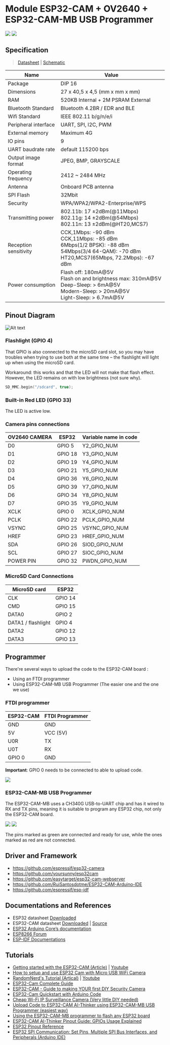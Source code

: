 # Module ESP32-CAM + OV2640 + ESP32-CAM-MB USB Programmer

<!-- |    ESP32-CAM + OV2640 + ESP32-CAM-MB     |         ESP32-CAM + OV2640         |
| :--------------------------------------: | :--------------------------------: |
| ![](./ESP32-CAM+ESP32-CAM-MB+OV2640.jpg) | ![](./ESP32-CAM-Camera-Module.jpg) | -->

![](./ESP32-CAM+ESP32-CAM-MB+OV2640.jpg) ![](./ESP32-CAM-Camera-Module.jpg)

## Specification
> [Datasheet](./ESP32-CAM_datasheet.pdf) | [Schematic](./ESP32_CAM_Schematic.pdf)

Name | Value
-|-
Package | DIP 16
Dimensions | 27 x 40,5 x 4,5 (mm x mm x mm)
RAM | 520KB Internal + 2M PSRAM External
Bluetooth Standard | Bluetooth 4.2BR / EDR and BLE
Wifi Standard | IEEE 802.11 b/g/n/e/i
Peripheral interface | UART, SPI, I2C, PWM
External memory | Maximum 4G
IO pins | 9
UART baudrate rate | default 115200 bps
Output image format | JPEG, BMP, GRAYSCALE
Operating frequency | 2412 ~ 2484 MHz
Antenna | Onboard PCB antenna
SPI Flash | 32Mbit
Security | WPA/WPA2/WPA2-Enterprise/WPS
Transmitting power | 802.11b: 17 ±2dBm(@11Mbps)<br>802.11g: 14 ±2dBm(@54Mbps)<br>802.11n: 13 ±2dBm(@HT20,MCS7)
Reception sensitivity | CCK,1Mbps: -90 dBm <br>CCK,11Mbps: -85 dBm<br>6Mbps(1/2 BPSK): -88 dBm<br>54Mbps(3/4 64-QAM): -70 dBm<br>HT20,MCS7(65Mbps, 72.2Mbps): -67 dBm
Power consumption |  Flash off: 180mA@5V<br> Flash on and brightness max: 310mA@5V<br> Deep-Sleep: > 6mA@5V<br> Modern-Sleep: > 20mA@5V<br> Light-Sleep: > 6.7mA@5V

## Pinout Diagram

![Alt text](./ESP32-CAM-Pinout.jpg)

### Flashlight (GPIO 4)

That GPIO is also connected to the microSD card slot, so you may have troubles when trying to use both at the same time – the flashlight will light up when using the microSD card.

Workaround: this works and that the LED will not make that flash effect. However, the LED remains on with low brightness (not sure why).
```cpp
SD_MMC.begin("/sdcard", true);
```

### Built-in Red LED (GPIO 33)
The LED is active low.

### Camera pins connections 

OV2640 CAMERA|ESP32|Variable name in code
-|-|-
D0|GPIO 5|Y2_GPIO_NUM
D1|GPIO 18|Y3_GPIO_NUM
D2|GPIO 19|Y4_GPIO_NUM
D3|GPIO 21|Y5_GPIO_NUM
D4|GPIO 36|Y6_GPIO_NUM
D5|GPIO 39|Y7_GPIO_NUM
D6|GPIO 34|Y8_GPIO_NUM
D7|GPIO 35|Y9_GPIO_NUM
XCLK|GPIO 0|XCLK_GPIO_NUM
PCLK|GPIO 22|PCLK_GPIO_NUM
VSYNC|GPIO 25|VSYNC_GPIO_NUM
HREF|GPIO 23|HREF_GPIO_NUM
SDA|GPIO 26|SIOD_GPIO_NUM
SCL|GPIO 27|SIOC_GPIO_NUM
POWER PIN|GPIO 32|PWDN_GPIO_NUM

### MicroSD Card Connections

MicroSD card|ESP32
-|-
CLK|GPIO 14
CMD|GPIO 15
DATA0|GPIO 2
DATA1 / flashlight|GPIO 4
DATA2|GPIO 12
DATA3|GPIO 13

## Programmer
There're several ways to upload the code to the ESP32-CAM board : 
- Using an FTDI programmer
- Using ESP32-CAM-MB USB Programmer (The easier one and the one we use)

### FTDI programmer
ESP32-CAM|FTDI Programmer
-|-
GND|GND
5V|VCC (5V)
U0R|TX
U0T|RX
GPIO 0|GND

**Important**: GPIO 0 needs to be connected to able to upload code.

![](https://i0.wp.com/randomnerdtutorials.com/wp-content/uploads/2019/12/ESP32-CAM-FTDI-programmer-5V-supply.png)

### ESP32-CAM-MB USB Programmer
The ESP32-CAM-MB uses a CH340G USB-to-UART chip and has it wired to RX and TX pins, meaning it is suitable to program any ESP32 chip, not only the ESP32-CAM board.

![](https://www.espboards.dev/img/wpCj00LXoP-600.avif) ![](https://i0.wp.com/randomnerdtutorials.com/wp-content/uploads/2021/01/ESP32-CAM-MB-Micro-USB-Programmer-CH340G-Serial-Chip-OV2640-Camera.jpg)

The pins marked as green are connected and ready for use, while the ones marked as red are not connected.
## Driver and Framework
- https://github.com/espressif/esp32-camera
- https://github.com/yoursunny/esp32cam
- https://github.com/easytarget/esp32-cam-webserver
- https://github.com/RuiSantosdotme/ESP32-CAM-Arduino-IDE
- https://github.com/espressif/esp-idf

## Documentations and References
- ESP32 datasheet [Downloaded](./esp32_datasheet_en.pdf)
- ESP32-CAM datasheet [Downloaded](./ESP32-CAM_datasheet.pdf) | [Source](https://components101.com/modules/esp32-cam-camera-module)
- [ESP32 Arduino Core’s documentation](https://docs.espressif.com/projects/arduino-esp32)
- [ESP8266 Forum](https://www.esp8266.com/)
- [ESP-IDF Documentations](https://docs.espressif.com/projects/esp-idf/en/latest/esp32/get-started/index.html)

## Tutorials
- [Getting started with the ESP32-CAM (Article)](https://dronebotworkshop.com/esp32-cam-intro/) | [Youtube](https://www.youtube.com/watch?v=visj0KE5VtY)
- [How to setup and use ESP32 Cam with Micro USB WiFi Camera](https://www.youtube.com/watch?v=RCtVxZnjPmY)
- [RandomNerd's Tutorial (Artical)](https://randomnerdtutorials.com/esp32-cam-video-streaming-web-server-camera-home-assistant/) | [Youtube](https://www.youtube.com/watch?v=36p9To2hfak)
- [ESP32-Cam Complete Guide](https://www.youtube.com/watch?v=hSr557hppwY)
- [ESP32-CAM - Guide to making YOUR first DIY Security Camera](https://www.youtube.com/watch?v=k_PJLkfqDuI&t=473s)
- [ESP32-Cam Quickstart with Arduino Code](https://www.youtube.com/watch?v=Sb08leLWOgA)
- [Cheap Wi-Fi IP Surveillance Camera (Very little DIY needed)](https://www.youtube.com/watch?v=MKiITEsOwRA)
- [Upload Code to ESP32-CAM AI-Thinker using ESP32-CAM-MB USB Programmer (easiest way)](https://randomnerdtutorials.com/upload-code-esp32-cam-mb-usb/)
- [Using the ESP32-CAM-MB programmer to flash any ESP32 board](https://www.espboards.dev/blog/flash-any-esp32-with-esp32-cam-mb/)
- [ESP32-CAM AI-Thinker Pinout Guide: GPIOs Usage Explained](https://randomnerdtutorials.com/esp32-cam-ai-thinker-pinout/)
- [ESP32 Pinout Reference](https://randomnerdtutorials.com/esp32-pinout-reference-gpios/)
- [ESP32 SPI Communication: Set Pins, Multiple SPI Bus Interfaces, and Peripherals (Arduino IDE)](https://randomnerdtutorials.com/esp32-spi-communication-arduino/)